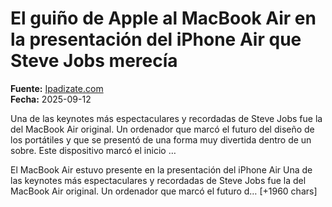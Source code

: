 # El guiño de Apple al MacBook Air en la presentación del iPhone Air que Steve Jobs merecía

**Fuente:** [Ipadizate.com](https://ipadizate.com/iphone/el-guino-de-apple-al-macbook-air-en-la-presentacion-del-iphone-air-que-steve-jobs-merecia)  
**Fecha:** 2025-09-12

Una de las keynotes más espectaculares y recordadas de Steve Jobs fue la del MacBook Air original. Un ordenador que marcó el futuro del diseño de los portátiles y que se presentó de una forma muy divertida dentro de un sobre. Este dispositivo marcó el inicio …

El MacBook Air estuvo presente en la presentación del iPhone Air
Una de las keynotes más espectaculares y recordadas de Steve Jobs fue la del MacBook Air original. Un ordenador que marcó el futuro d… [+1960 chars]
